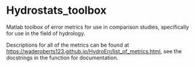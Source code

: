# Hydrostats_toolbox
Matlab toolbox of error metrics for use in comparison studies, specifically for use in the field of hydrology.

Descriptions for all of the metrics can be found at https://waderoberts123.github.io/HydroErr/list_of_metrics.html, see the docstrings in the function for documentation. 
